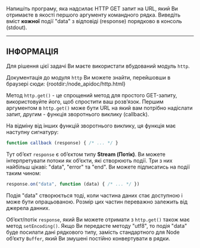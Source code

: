 Напишіть програму, яка надсилає HTTP GET запит на URL, який Ви отримаєте в якості першого аргументу командного рядка. Виведіть вміст **кожної** події "data" з відповіді (response) порядково в консоль (stdout).

----------------------------------------------------------------------
## ІНФОРМАЦІЯ

Для рішення цієї задачі Ви маєте використати вбудований модуль `http`.

Документація до модуля `http` Ви можете знайти, перейшовши в браузері сюди:
  {rootdir:/node_apidoc/http.html}

Метод `http.get()` - це спрощений метод для простого GET-запиту, використовуйте його, щоб спростити ваш розв’язок. Першим аргументом в `http.get()` може бути URL на який вам потрібно надіслати запит, другим - функція зворотнього виклику (сallback).

На відміну від інших функцій зворотнього виклику, ця функція має наступну сигнатуру:

```js
function callback (response) { /* ... */ }
```

Тут об’єкт `response` є об’єктом типу **Stream (Потік)**. Ви можете інтерпретувати потоки як об’єкти, які створюють події. Три з них найбільш цікаві: "data", "error" та "end". Ви можете підписатись на події таким чином:

```js
response.on("data", function (data) { /* ... */ })
```

Подія "data" створюється тоді, коли частина даних стає доступною і може бути опрацьованою. Розмір цих частин переважно залежить від джерела данних.

Об’єкт/потік `response`, який Ви можете отримати з `http.get()` також має метод `setEncoding()`. Якщо Ви передасте методу  "utf8", то подія "data" буде посилати дані рядкового типу, замість стандартного для  Node об’єкту `Buffer`, який Ви змушені постійно конвертувати в рядки.
